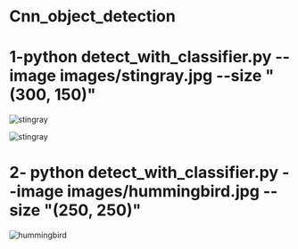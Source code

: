 # Cnn_object_detection
# 1-python detect_with_classifier.py --image images/stingray.jpg --size "(300, 150)"
![stingray](https://user-images.githubusercontent.com/64548477/93517317-f8245380-f933-11ea-93c3-b23c844bf0f0.gif)


![stingray](https://user-images.githubusercontent.com/64548477/93517156-babfc600-f933-11ea-8308-c9721e80e6ef.png)

# 2- python detect_with_classifier.py --image images/hummingbird.jpg --size "(250, 250)"

![hummingbird](https://user-images.githubusercontent.com/64548477/93517646-71bc4180-f934-11ea-9f09-f4a4e7545976.png)
